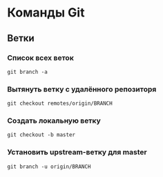 # Команды Git

## Ветки

### Список всех веток

```shell
git branch -a
```

### Вытянуть ветку с удалённого репозиторя

```shell
git checkout remotes/origin/BRANCH
```

### Создать локальную ветку

```shell
git checkout -b master
```

### Установить upstream-ветку для master

```shell
git branch -u origin/BRANCH
```